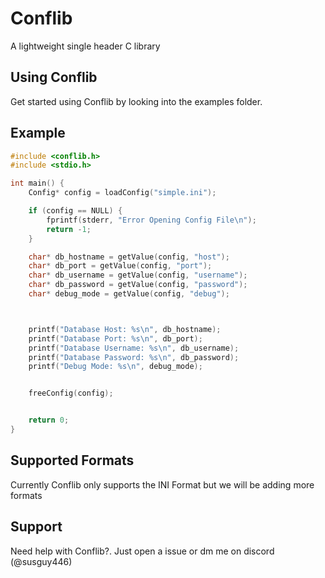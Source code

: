 # Conflib
A lightweight single header C library








## Using Conflib
Get started using Conflib by looking into the examples folder. 

## Example

```c
#include <conflib.h>
#include <stdio.h>

int main() {
    Config* config = loadConfig("simple.ini");

    if (config == NULL) {
        fprintf(stderr, "Error Opening Config File\n");
        return -1;
    }

    char* db_hostname = getValue(config, "host");
    char* db_port = getValue(config, "port");
    char* db_username = getValue(config, "username");
    char* db_password = getValue(config, "password");
    char* debug_mode = getValue(config, "debug");



    printf("Database Host: %s\n", db_hostname);
    printf("Database Port: %s\n", db_port);
    printf("Database Username: %s\n", db_username);
    printf("Database Password: %s\n", db_password);
    printf("Debug Mode: %s\n", debug_mode);


    freeConfig(config);


    return 0;
}
```



## Supported Formats
Currently Conflib only supports the INI Format but we will be adding more formats



## Support
Need help with Conflib?. Just open a issue or dm me on discord (@susguy446)